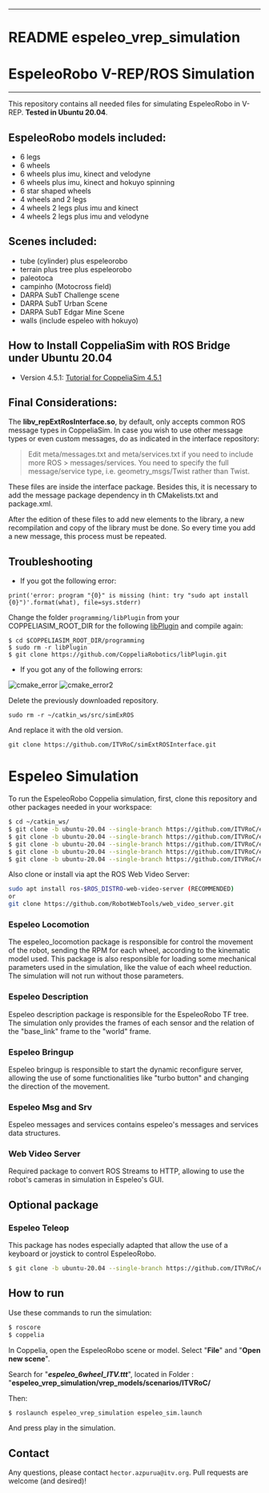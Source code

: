-----------
# README espeleo_vrep_simulation

# EspeleoRobo V-REP/ROS Simulation
----------------------
This repository contains all needed files for simulating EspeleoRobo in V-REP. **Tested in Ubuntu 20.04**.

## EspeleoRobo models included:
- 6 legs
- 6 wheels
- 6 wheels plus imu, kinect and velodyne
- 6 wheels plus imu, kinect and hokuyo spinning
- 6 star shaped wheels
- 4 wheels and 2 legs
- 4 wheels 2 legs plus imu and kinect
- 4 wheels 2 legs plus imu and velodyne

## Scenes included:
- tube (cylinder) plus espeleorobo
- terrain plus tree plus espeleorobo
- paleotoca
- campinho (Motocross field)
- DARPA SubT Challenge scene
- DARPA SubT Urban Scene
- DARPA SubT Edgar Mine Scene
- walls (include espeleo with hokuyo)

## How to Install CoppeliaSim with ROS Bridge under Ubuntu 20.04

- Version 4.5.1: [Tutorial for CoppeliaSim 4.5.1](COPPELIA_4.5.1.md)

## Final Considerations:

The **libv_repExtRosInterface.so**, by default, only accepts common ROS message types in CoppeliaSim. In case you wish to use other message types or even custom messages, do as indicated in the interface repository:
	 	
		
> Edit meta/messages.txt and meta/services.txt if you need to include more ROS > 
> messages/services. You need to specify the full message/service type, i.e. 
> geometry_msgs/Twist rather than Twist.

	
These files are inside the interface package. Besides this, it is necessary to add the message package dependency in  th CMakelists.txt and package.xml.

After the edition of these files to add new elements to the library, a new recompilation and copy of the library must be done. So every time you add a new message, this process must be repeated.
	
## Troubleshooting

- If you got the following error:

```
print('error: program "{0}" is missing (hint: try "sudo apt install {0}")'.format(what), file=sys.stderr)
```

Change the folder `programming/libPlugin` from your COPPELIASIM_ROOT_DIR for the following [libPlugin](https://github.com/CoppeliaRobotics/libPlugin) and compile again:


```
$ cd $COPPELIASIM_ROOT_DIR/programming
$ sudo rm -r libPlugin
$ git clone https://github.com/CoppeliaRobotics/libPlugin.git
```

- If you got any of the following errors:

![cmake_error](https://user-images.githubusercontent.com/51409770/86668418-fe5b9280-bfc8-11ea-85cd-cbf4b64655b5.png)
![cmake_error2](https://user-images.githubusercontent.com/51409770/86668488-0d424500-bfc9-11ea-8e4b-18295ae9742e.png)

Delete the previously downloaded repository.
```
sudo rm -r ~/catkin_ws/src/simExROS
```
And replace it with the old version.
```
git clone https://github.com/ITVRoC/simExtROSInterface.git
```
# Espeleo Simulation

To run the EspeleoRobo Coppelia simulation, first, clone this repository and other packages needed in your workspace:
```sh
$ cd ~/catkin_ws/
$ git clone -b ubuntu-20.04 --single-branch https://github.com/ITVRoC/espeleo_vrep_simulation.git
$ git clone -b ubuntu-20.04 --single-branch https://github.com/ITVRoC/espeleo_locomotion.git
$ git clone -b ubuntu-20.04 --single-branch https://github.com/ITVRoC/espeleo_description.git
$ git clone -b ubuntu-20.04 --single-branch https://github.com/ITVRoC/espeleo_bringup.git
$ git clone -b ubuntu-20.04 --single-branch https://github.com/ITVRoC/espeleo_msg_srv.git
```

Also clone or install via apt the ROS Web Video Server:
```sh
sudo apt install ros-$ROS_DISTRO-web-video-server (RECOMMENDED)
or
git clone https://github.com/RobotWebTools/web_video_server.git
```

### Espeleo Locomotion
The espeleo_locomotion package is responsible for control the movement of the robot, sending the RPM for each wheel, according to the kinematic model used. This package is also responsible for loading some mechanical parameters used in the simulation, like the value of each wheel reduction.   The simulation will not run without those parameters.

### Espeleo Description
Espeleo description package is responsible for the EspeleoRobo TF tree. The simulation only provides the frames of each sensor and the relation of the "base_link" frame to the "world" frame. 

### Espeleo Bringup
Espeleo bringup is responsible to start the dynamic reconfigure server, allowing the use of some functionalities like "turbo button" and changing the direction of the movement. 

### Espeleo Msg and Srv
Espeleo messages and services contains espeleo's messages and services data structures.

### Web Video Server
Required package to convert ROS Streams to HTTP, allowing to use the robot's cameras in simulation in Espeleo's GUI.


## Optional package

### Espeleo Teleop
 
This package has nodes especially adapted that allow the use of a keyboard or joystick to control EspeleoRobo. 
```sh
$ git clone -b ubuntu-20.04 --single-branch https://github.com/ITVRoC/espeleo_teleop.git
```


## How to run
Use these commands to run the simulation:

```sh
$ roscore
$ coppelia
```

In Coppelia, open the  EspeleoRobo scene or model. Select "**File**" and "**Open new scene**".

Search for "**_espeleo_6wheel_ITV.ttt_**", located in Folder : "**espeleo_vrep_simulation/vrep_models/scenarios/ITVRoC/**

Then:

```sh
$ roslaunch espeleo_vrep_simulation espeleo_sim.launch
```

 And press play in the simulation. 


## Contact

Any questions, please contact ``hector.azpurua@itv.org``.
Pull requests are welcome (and desired)!
